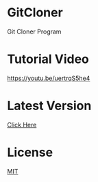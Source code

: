 # GitCloner
Git Cloner Program

# Tutorial Video
https://youtu.be/uertrqS5he4

# Latest Version
[Click Here](https://github.com/BartuAbiHD/GitCloner/releases)

# License
[MIT](https://choosealicense.com/licenses/mit)
